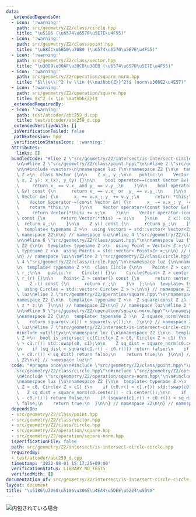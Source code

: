 ```yaml
---
data:
  _extendedDependsOn:
  - icon: ':warning:'
    path: src/geometry/Z2/class/circle.hpp
    title: "\u5186 (\u6574\u6570\u5E7E\u4F55)"
  - icon: ':warning:'
    path: src/geometry/Z2/class/point.hpp
    title: "\u683C\u5B50\u70B9 (\u6574\u6570\u5E7E\u4F55)"
  - icon: ':warning:'
    path: src/geometry/Z2/class/vector.hpp
    title: "\u30D9\u30AF\u30C8\u30EB (\u6574\u6570\u5E7E\u4F55)"
  - icon: ':warning:'
    path: src/geometry/Z2/operation/square-norm.hpp
    title: "$\\|v\\|^2 (v \\in {\\mathbb{Z}}^2)$ (norm\u306E2\u4E57)"
  - icon: ':warning:'
    path: src/geometry/Z2/operation/square.hpp
    title: $x^2 (x \in \mathbb{Z})$
  _extendedRequiredBy:
  - icon: ':warning:'
    path: test/atcoder/abc259_d.cpp
    title: test/atcoder/abc259_d.cpp
  _extendedVerifiedWith: []
  _isVerificationFailed: false
  _pathExtension: hpp
  _verificationStatusIcon: ':warning:'
  attributes:
    links: []
  bundledCode: "#line 2 \"src/geometry/Z2/intersect/is-intersect-circle-circle.hpp\"\
    \n\n#line 2 \"src/geometry/Z2/class/point.hpp\"\n\n#line 2 \"src/geometry/Z2/class/vector.hpp\"\
    \n\n#include <vector>\n\nnamespace luz {\n\nnamespace Z2 {\n\n  template< typename\
    \ Z >\n  class Vector {\n\n    Z x_, y_;\n\n   public:\n    Vector() {}\n    Vector(Z\
    \ x, Z y): x_(x), y_(y) {}\n\n    bool operator==(const Vector &v) const {\n \
    \     return x_ == v.x_ and y_ == v.y_;\n    }\n\n    bool operator!=(const Vector\
    \ &v) const {\n      return x_ == v.x_ or  y_ == v.y_;\n    }\n\n    Vector &operator+=(const\
    \ Vector &v) {\n      x_ += v.x_; y_ += v.y_;\n      return *this;\n    }\n\n\
    \    Vector &operator-=(const Vector &v) {\n      x_ -= v.x_; y_ -= v.y_;\n  \
    \    return *this;\n    }\n\n    Vector operator+(const Vector &v) const {\n \
    \     return Vector(*this) += v;\n    }\n\n    Vector operator-(const Vector &v)\
    \ const {\n      return Vector(*this) -= v;\n    }\n\n    Z x() const {\n    \
    \  return x_;\n    }\n\n    Z y() const {\n      return y_;\n    }\n\n  };\n\n\
    \  template< typename Z >\n  using Vectors = std::vector< Vector<Z> >;\n\n} //\
    \ namespace Z2\n\n} // namespace luz\n#line 4 \"src/geometry/Z2/class/point.hpp\"\
    \n\n#line 6 \"src/geometry/Z2/class/point.hpp\"\n\nnamespace luz {\n \nnamespace\
    \ Z2 {\n\n  template< typename Z >\n  using Point = Vector< Z >;\n\n  template<\
    \ typename Z >\n  using Points = std::vector< Point<Z> >;\n\n} // namespace Z2\n\
    \n} // namespace luz\n\n#line 2 \"src/geometry/Z2/class/circle.hpp\"\n\n#line\
    \ 4 \"src/geometry/Z2/class/circle.hpp\"\n\nnamespace luz {\n\nnamespace Z2 {\n\
    \n  template< typename Z >\n  class Circle {\n\n    Point< Z > center_;\n    Z\
    \ r_;\n\n   public:\n    Circle() {}\n    Circle(Point< Z > center, Z r): center_(center),\
    \ r_(r) {}\n\n    Point< Z > center() const {\n      return center_;\n    }\n\n\
    \    Z r() const {\n      return r_;\n    }\n  };\n\n  template< typename Z >\n\
    \  using Circles = std::vector< Circle< Z > >;\n\n} // namespace Z2\n\n} // namespace\
    \ luz\n#line 2 \"src/geometry/Z2/operation/square.hpp\"\n\nnamespace luz {\n\n\
    namespace Z2 {\n\n  template< typename Z >\n  Z square(const Z z) {\n    return\
    \ z * z;\n  }\n\n} // namespace Z2\n\n} // namespace luz\n#line 2 \"src/geometry/Z2/operation/square-norm.hpp\"\
    \n\n#line 5 \"src/geometry/Z2/operation/square-norm.hpp\"\n\nnamespace luz {\n\
    \nnamespace Z2 {\n\n  template< typename Z >\n  Z square_norm(Vector< Z > v) {\n\
    \    return square(v.x()) + square(v.y());\n  }\n\n} // namespace Z2\n\n} // namespace\
    \ luz\n#line 7 \"src/geometry/Z2/intersect/is-intersect-circle-circle.hpp\"\n\n\
    #include <utility>\n\nnamespace luz {\n\nnamespace Z2 {\n\n  template< typename\
    \ Z >\n  bool is_intersect_cc(Circle< Z > c0, Circle< Z > c1) {\n    if (c0.r()\
    \ > c1.r()) std::swap(c0, c1);\n\n    Z sq_dist = square_norm(c0.center() - c1.center());\n\
    \n    if (sq_dist < square(c1.r() - c0.r())) return false;\n    if (square(c1.r()\
    \ + c0.r()) < sq_dist) return false;\n    return true;\n  }\n\n} // namespace\
    \ Z2\n\n} // namespace luz\n"
  code: "#pragma once\n\n#include \"src/geometry/Z2/class/point.hpp\"\n#include \"\
    src/geometry/Z2/class/circle.hpp\"\n#include \"src/geometry/Z2/operation/square.hpp\"\
    \n#include \"src/geometry/Z2/operation/square-norm.hpp\"\n\n#include <utility>\n\
    \nnamespace luz {\n\nnamespace Z2 {\n\n  template< typename Z >\n  bool is_intersect_cc(Circle<\
    \ Z > c0, Circle< Z > c1) {\n    if (c0.r() > c1.r()) std::swap(c0, c1);\n\n \
    \   Z sq_dist = square_norm(c0.center() - c1.center());\n\n    if (sq_dist < square(c1.r()\
    \ - c0.r())) return false;\n    if (square(c1.r() + c0.r()) < sq_dist) return\
    \ false;\n    return true;\n  }\n\n} // namespace Z2\n\n} // namespace luz\n"
  dependsOn:
  - src/geometry/Z2/class/point.hpp
  - src/geometry/Z2/class/vector.hpp
  - src/geometry/Z2/class/circle.hpp
  - src/geometry/Z2/operation/square.hpp
  - src/geometry/Z2/operation/square-norm.hpp
  isVerificationFile: false
  path: src/geometry/Z2/intersect/is-intersect-circle-circle.hpp
  requiredBy:
  - test/atcoder/abc259_d.cpp
  timestamp: '2022-08-01 15:17:25+09:00'
  verificationStatus: LIBRARY_NO_TESTS
  verifiedWith: []
documentation_of: src/geometry/Z2/intersect/is-intersect-circle-circle.hpp
layout: document
title: "\u5186\u3068\u5186\u306E\u4EA4\u5DEE\u5224\u5B9A"
---
```


![内包されている場合](https://github.com/Luzhiled/comp-library/blob/main/assets/geometry/Z2/intersect/is-intersect-circle-001.png?raw=true)
